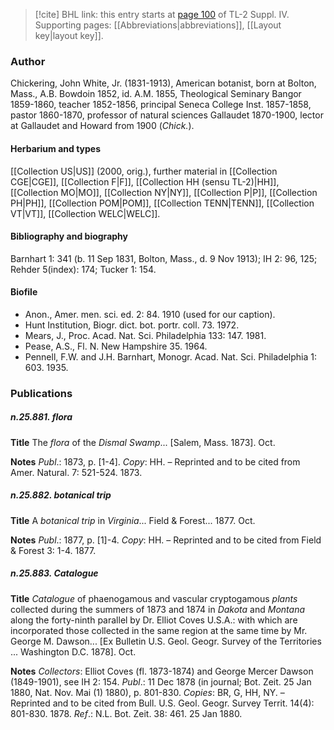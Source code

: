 > [!cite] BHL link: this entry starts at [page 100](https://www.biodiversitylibrary.org/item/103860#page/110/mode/1up) of TL-2 Suppl. IV.
> Supporting pages: [[Abbreviations|abbreviations]], [[Layout key|layout key]].

### Author

Chickering, John White, Jr. (1831-1913), American botanist, born at Bolton, Mass., A.B. Bowdoin 1852, id. A.M. 1855, Theological Seminary Bangor 1859-1860, teacher 1852-1856, principal Seneca College Inst. 1857-1858, pastor 1860-1870, professor of natural sciences Gallaudet 1870-1900, lector at Gallaudet and Howard from 1900 (*Chick.*).

#### Herbarium and types

[[Collection US|US]] (2000, orig.), further material in [[Collection CGE|CGE]], [[Collection F|F]], [[Collection HH (sensu TL-2)|HH]], [[Collection MO|MO]], [[Collection NY|NY]], [[Collection P|P]], [[Collection PH|PH]], [[Collection POM|POM]], [[Collection TENN|TENN]], [[Collection VT|VT]], [[Collection WELC|WELC]].

#### Bibliography and biography

Barnhart 1: 341 (b. 11 Sep 1831, Bolton, Mass., d. 9 Nov 1913); IH 2: 96, 125; Rehder 5(index): 174; Tucker 1: 154.

#### Biofile

- Anon., Amer. men. sci. ed. 2: 84. 1910 (used for our caption).
- Hunt Institution, Biogr. dict. bot. portr. coll. 73. 1972.
- Mears, J., Proc. Acad. Nat. Sci. Philadelphia 133: 147. 1981.
- Pease, A.S., Fl. N. New Hampshire 35. 1964.
- Pennell, F.W. and J.H. Barnhart, Monogr. Acad. Nat. Sci. Philadelphia 1: 603. 1935.

### Publications

##### n.25.881. flora

**Title**
The *flora* of the *Dismal Swamp*... \[Salem, Mass. 1873\]. Oct.

**Notes**
*Publ*.: 1873, p. \[1-4\]. *Copy*: HH. – Reprinted and to be cited from Amer. Natural. 7: 521-524. 1873.

##### n.25.882. botanical trip

**Title**
A *botanical trip* in *Virginia*... Field & Forest... 1877. Oct.

**Notes**
*Publ*.: 1877, p. \[1\]-4. *Copy*: HH. – Reprinted and to be cited from Field & Forest 3: 1-4. 1877.

##### n.25.883. Catalogue

**Title**
*Catalogue* of phaenogamous and vascular cryptogamous *plants* collected during the summers of 1873 and 1874 in *Dakota* and *Montana* along the forty-ninth parallel by Dr. Elliot Coves U.S.A.: with which are incorporated those collected in the same region at the same time by Mr. George M. Dawson... \[Ex Bulletin U.S. Geol. Geogr. Survey of the Territories ... Washington D.C. 1878\]. Oct.

**Notes**
*Collectors*: Elliot Coves (fl. 1873-1874) and George Mercer Dawson (1849-1901), see IH 2: 154.
*Publ*.: 11 Dec 1878 (in journal; Bot. Zeit. 25 Jan 1880, Nat. Nov. Mai (1) 1880), p. 801-830.
*Copies*: BR, G, HH, NY. – Reprinted and to be cited from Bull. U.S. Geol. Geogr. Survey Territ. 14(4): 801-830. 1878.
*Ref*.: N.L. Bot. Zeit. 38: 461. 25 Jan 1880.

